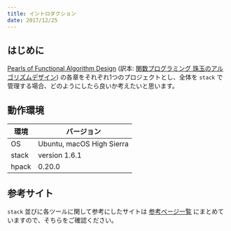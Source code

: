 ```yaml
---
title: イントロダクション
date: 2017/12/25
---
```


## はじめに

[Pearls of Functional Algorithm Design](https://www.amazon.co.jp/dp/0521513383) (訳本: [関数プログラミング 珠玉のアルゴリズムデザイン](https://www.amazon.co.jp/dp/4274050645)) の各章をそれぞれ1つのプロジェクトとし、全体を `stack` で管理する場合、どのようにしたら良いか考えたいと思います。

## 動作環境

環境 | バージョン
-----|--------
OS | Ubuntu, macOS High Sierra
stack | version 1.6.1
hpack | 0.20.0

## 参考サイト

`stack` 並びに各ツールに関して参考にしたサイトは [参考ページ一覧](/stack/references.html) にまとめていますので、そちらをご確認ください。



